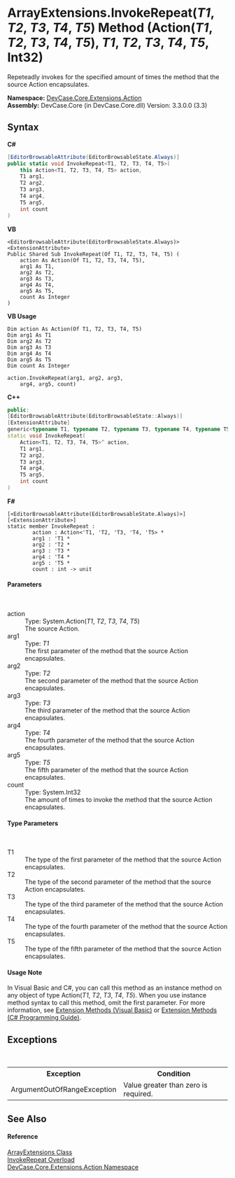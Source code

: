 # ArrayExtensions.InvokeRepeat(*T1*, *T2*, *T3*, *T4*, *T5*) Method (Action(*T1*, *T2*, *T3*, *T4*, *T5*), *T1*, *T2*, *T3*, *T4*, *T5*, Int32)
 

Repeteadly invokes for the specified amount of times the method that the source Action encapsulates.

**Namespace:**&nbsp;<a href="N_DevCase_Core_Extensions_Action">DevCase.Core.Extensions.Action</a><br />**Assembly:**&nbsp;DevCase.Core (in DevCase.Core.dll) Version: 3.3.0.0 (3.3)

## Syntax

**C#**<br />
``` C#
[EditorBrowsableAttribute(EditorBrowsableState.Always)]
public static void InvokeRepeat<T1, T2, T3, T4, T5>(
	this Action<T1, T2, T3, T4, T5> action,
	T1 arg1,
	T2 arg2,
	T3 arg3,
	T4 arg4,
	T5 arg5,
	int count
)

```

**VB**<br />
``` VB
<EditorBrowsableAttribute(EditorBrowsableState.Always)>
<ExtensionAttribute>
Public Shared Sub InvokeRepeat(Of T1, T2, T3, T4, T5) ( 
	action As Action(Of T1, T2, T3, T4, T5),
	arg1 As T1,
	arg2 As T2,
	arg3 As T3,
	arg4 As T4,
	arg5 As T5,
	count As Integer
)
```

**VB Usage**<br />
``` VB Usage
Dim action As Action(Of T1, T2, T3, T4, T5)
Dim arg1 As T1
Dim arg2 As T2
Dim arg3 As T3
Dim arg4 As T4
Dim arg5 As T5
Dim count As Integer

action.InvokeRepeat(arg1, arg2, arg3, 
	arg4, arg5, count)
```

**C++**<br />
``` C++
public:
[EditorBrowsableAttribute(EditorBrowsableState::Always)]
[ExtensionAttribute]
generic<typename T1, typename T2, typename T3, typename T4, typename T5>
static void InvokeRepeat(
	Action<T1, T2, T3, T4, T5>^ action, 
	T1 arg1, 
	T2 arg2, 
	T3 arg3, 
	T4 arg4, 
	T5 arg5, 
	int count
)
```

**F#**<br />
``` F#
[<EditorBrowsableAttribute(EditorBrowsableState.Always)>]
[<ExtensionAttribute>]
static member InvokeRepeat : 
        action : Action<'T1, 'T2, 'T3, 'T4, 'T5> * 
        arg1 : 'T1 * 
        arg2 : 'T2 * 
        arg3 : 'T3 * 
        arg4 : 'T4 * 
        arg5 : 'T5 * 
        count : int -> unit 

```


#### Parameters
&nbsp;<dl><dt>action</dt><dd>Type: System.Action(*T1*, *T2*, *T3*, *T4*, *T5*)<br />The source Action.</dd><dt>arg1</dt><dd>Type: *T1*<br />The first parameter of the method that the source Action encapsulates.</dd><dt>arg2</dt><dd>Type: *T2*<br />The second parameter of the method that the source Action encapsulates.</dd><dt>arg3</dt><dd>Type: *T3*<br />The third parameter of the method that the source Action encapsulates.</dd><dt>arg4</dt><dd>Type: *T4*<br />The fourth parameter of the method that the source Action encapsulates.</dd><dt>arg5</dt><dd>Type: *T5*<br />The fifth parameter of the method that the source Action encapsulates.</dd><dt>count</dt><dd>Type: System.Int32<br />The amount of times to invoke the method that the source Action encapsulates.</dd></dl>

#### Type Parameters
&nbsp;<dl><dt>T1</dt><dd>The type of the first parameter of the method that the source Action encapsulates.</dd><dt>T2</dt><dd>The type of the second parameter of the method that the source Action encapsulates.</dd><dt>T3</dt><dd>The type of the third parameter of the method that the source Action encapsulates.</dd><dt>T4</dt><dd>The type of the fourth parameter of the method that the source Action encapsulates.</dd><dt>T5</dt><dd>The type of the fifth parameter of the method that the source Action encapsulates.</dd></dl>

#### Usage Note
In Visual Basic and C#, you can call this method as an instance method on any object of type Action(*T1*, *T2*, *T3*, *T4*, *T5*). When you use instance method syntax to call this method, omit the first parameter. For more information, see <a href="https://docs.microsoft.com/dotnet/visual-basic/programming-guide/language-features/procedures/extension-methods">Extension Methods (Visual Basic)</a> or <a href="https://docs.microsoft.com/dotnet/csharp/programming-guide/classes-and-structs/extension-methods">Extension Methods (C# Programming Guide)</a>.

## Exceptions
&nbsp;<table><tr><th>Exception</th><th>Condition</th></tr><tr><td>ArgumentOutOfRangeException</td><td>Value greater than zero is required.</td></tr></table>

## See Also


#### Reference
<a href="T_DevCase_Core_Extensions_Action_ArrayExtensions">ArrayExtensions Class</a><br /><a href="Overload_DevCase_Core_Extensions_Action_ArrayExtensions_InvokeRepeat">InvokeRepeat Overload</a><br /><a href="N_DevCase_Core_Extensions_Action">DevCase.Core.Extensions.Action Namespace</a><br />
